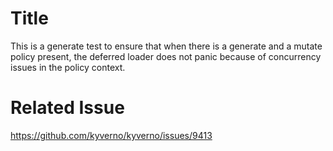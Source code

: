 # Title

This is a generate test to ensure that when there is a generate and a mutate policy present, the deferred loader does not panic because of concurrency issues in the policy context.

# Related Issue
https://github.com/kyverno/kyverno/issues/9413
